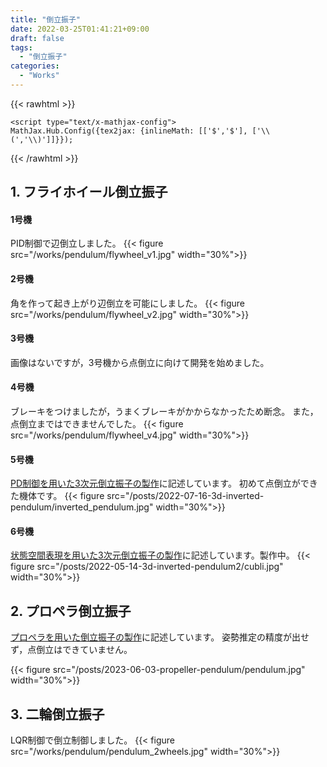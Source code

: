 ```yaml
---
title: "倒立振子"
date: 2022-03-25T01:41:21+09:00
draft: false
tags:
  - "倒立振子"
categories:
  - "Works"
---
```


<!--more-->

{{< rawhtml >}}
<script src="https://cdnjs.cloudflare.com/ajax/libs/mathjax/2.7.4/MathJax.js?config=TeX-AMS-MML_HTMLorMML"></script>
    <script type="text/x-mathjax-config">
    MathJax.Hub.Config({tex2jax: {inlineMath: [['$','$'], ['\\(','\\)']]}});
</script>
{{< /rawhtml >}}

## 1. フライホイール倒立振子
#### 1号機
PID制御で辺倒立しました。
{{< figure src="/works/pendulum/flywheel_v1.jpg" width="30%">}}

#### 2号機
角を作って起き上がり辺倒立を可能にしました。
{{< figure src="/works/pendulum/flywheel_v2.jpg" width="30%">}}

#### 3号機
画像はないですが，3号機から点倒立に向けて開発を始めました。

#### 4号機
ブレーキをつけましたが，うまくブレーキがかからなかったため断念。
また，点倒立まではできませんでした。
{{< figure src="/works/pendulum/flywheel_v4.jpg" width="30%">}}

#### 5号機
[PD制御を用いた3次元倒立振子の製作](https://teruru-52.github.io/post/2022-07-16-3d-inverted-pendulum/)に記述しています。
初めて点倒立ができた機体です。
{{< figure src="/posts/2022-07-16-3d-inverted-pendulum/inverted_pendulum.jpg" width="30%">}}

#### 6号機
[状態空間表現を用いた3次元倒立振子の製作](https://teruru-52.github.io/post/2022-05-14-3d-inverted-pendulum2/)に記述しています。製作中。
{{< figure src="/posts/2022-05-14-3d-inverted-pendulum2/cubli.jpg" width="30%">}}

## 2. プロペラ倒立振子
[プロペラを用いた倒立振子の製作](https://teruru-52.github.io/post/2023-06-03-propeller-pendulum/)に記述しています。
姿勢推定の精度が出せず，点倒立はできていません。

{{< figure src="/posts/2023-06-03-propeller-pendulum/pendulum.jpg" width="30%">}}

## 3. 二輪倒立振子
LQR制御で倒立制御しました。
{{< figure src="/works/pendulum/pendulum_2wheels.jpg" width="30%">}}
